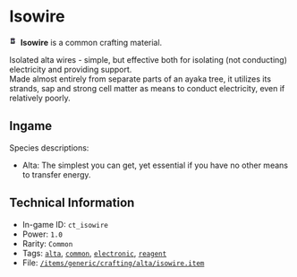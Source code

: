 # Isowire

<img src="https://raw.githubusercontent.com/Ceterai/Enternia/main/items/generic/crafting/alta/isowire.png" alt="Isowire icon" loading="lazy" height="16px" width="auto" /> **Isowire** is a common crafting material.

Isolated alta wires - simple, but effective both for isolating (not conducting) electricity and providing support.  
Made almost entirely from separate parts of an ayaka tree, it utilizes its strands, sap and strong cell matter as means to conduct electricity, even if relatively poorly.

## Ingame

Species descriptions:

- Alta: The simplest you can get, yet essential if you have no other means to transfer energy.

## Technical Information

- In-game ID: `ct_isowire`
- Power: `1.0`
- Rarity: `Common`
- Tags: [`alta`](https://ceterai.github.io/MyEnternia/Wiki/Tags/Alta), [`common`](https://ceterai.github.io/MyEnternia/Wiki/Tags/Common), [`electronic`](https://ceterai.github.io/MyEnternia/Wiki/Tags/Electronic), [`reagent`](https://ceterai.github.io/MyEnternia/Wiki/Tags/Reagent)
- File: [`/items/generic/crafting/alta/isowire.item`](https://github.com/Ceterai/Enternia/blob/main/items/generic/crafting/alta/isowire.item)
